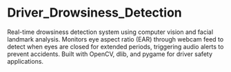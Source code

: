 # Driver_Drowsiness_Detection
Real-time drowsiness detection system using computer vision and facial landmark analysis. Monitors eye aspect ratio (EAR) through webcam feed to detect when eyes are closed for extended periods, triggering audio alerts to prevent accidents. Built with OpenCV, dlib, and pygame for driver safety applications.
